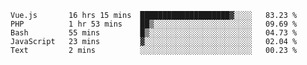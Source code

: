 <!--START_SECTION:waka-->

```text
Vue.js       16 hrs 15 mins  ████████████████████▓░░░░   83.23 %
PHP          1 hr 53 mins    ██▒░░░░░░░░░░░░░░░░░░░░░░   09.69 %
Bash         55 mins         █▒░░░░░░░░░░░░░░░░░░░░░░░   04.73 %
JavaScript   23 mins         ▓░░░░░░░░░░░░░░░░░░░░░░░░   02.04 %
Text         2 mins          ░░░░░░░░░░░░░░░░░░░░░░░░░   00.23 %
```

<!--END_SECTION:waka-->
